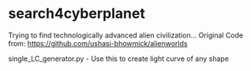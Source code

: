 # search4cyberplanet
Trying to find technologically advanced alien civilization...
Original Code from: https://github.com/ushasi-bhowmick/alienworlds

single_LC_generator.py - Use this to create light curve of any shape
